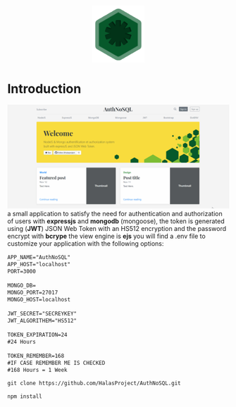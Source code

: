 <p align="center">
   <img width="120" height="130" src="https://raw.githubusercontent.com/HalasProject/authnosql/master/public/app/logo.png" />
</p>

# Introduction
![Presentation](https://raw.githubusercontent.com/HalasProject/authnosql/master/public/app/Authnosql.gif)
a small application to satisfy the need for authentication and authorization of users with **expressjs** and **mongodb** (mongoose), the token is generated using (**JWT**) JSON Web Token with an HS512 encryption and the password encrypt with **bcrype** the view engine is **ejs** you will find  a .env file to customize your application with the following options:

```
APP_NAME="AuthNoSQL"
APP_HOST="localhost"
PORT=3000

MONGO_DB=
MONGO_PORT=27017
MONGO_HOST=localhost

JWT_SECRET="SECREYKEY"
JWT_ALGORITHEM="HS512"

TOKEN_EXPIRATION=24
#24 Hours

TOKEN_REMEMBER=168
#IF CASE REMEMBER ME IS CHECKED
#168 Hours = 1 Week
```

```
git clone https://github.com/HalasProject/AuthNoSQL.git
```

```
npm install
```
